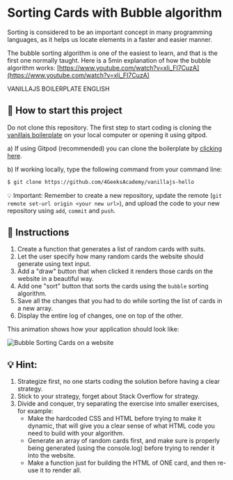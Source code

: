 <!--hide-->
# Sorting Cards with Bubble algorithm
<!--endhide-->

Sorting is considered to be an important concept in many programming languages, as it helps us locate elements in a faster and easier manner.

The bubble sorting algorithm is one of the easiest to learn, and that is the first one normally taught. Here is a 5min explanation of how the bubble algorithm works:
[https://www.youtube.com/watch?v=xli_FI7CuzA](https://www.youtube.com/watch?v=xli_FI7CuzA)

VANILLAJS BOILERPLATE ENGLISH

<onlyfor saas="false" withBanner="false">
    
## 🌱  How to start this project

Do not clone this repository. The first step to start coding is cloning the [vanillajs boilerplate](https://github.com/4GeeksAcademy/vanillajs-hello) on your local computer or opening it using gitpod.

a) If using Gitpod (recommended) you can clone the boilerplate by [clicking here](https://github.com/4GeeksAcademy/vanillajs-hello).

b) If working locally, type the following command from your command line:

```sh
$ git clone https://github.com/4GeeksAcademy/vanillajs-hello
```

💡 Important: Remember to create a new repository, update the remote (`git remote set-url origin <your new url>`), and upload the code to your new repository using `add`, `commit` and `push`.

</onlyfor>

## 📝 Instructions

1. Create a function that generates a list of random cards with suits.
1. Let the user specify how many random cards the website should generate using text input.
2. Add a "draw" button that when clicked it renders those cards on the website in a beautiful way.
3. Add one "sort" button that sorts the cards using the `bubble` sorting algorithm.
4. Save all the changes that you had to do while sorting the list of cards in a new array.
5. Display the entire log of changes, one on top of the other.

This animation shows how your application should look like:

![Bubble Sorting Cards on a website](https://raw.githubusercontent.com/breatheco-de/exercise-sorting-cards-with-bubble/master/preview.gif)

## 💡 Hint:

1. Strategize first, no one starts coding the solution before having a clear strategy.
2. Stick to your strategy, forget about Stack Overflow for strategy.
3. Divide and conquer, try separating the exercise into smaller exercises, for example:
    - Make the hardcoded CSS and HTML before trying to make it dynamic, that will give you a clear sense of what HTML code you need to build with your algorithm.
    - Generate an array of random cards first, and make sure is properly being generated (using the console.log) before trying to render it into the website.
    - Make a function just for building the HTML of ONE card, and then re-use it to render all.
